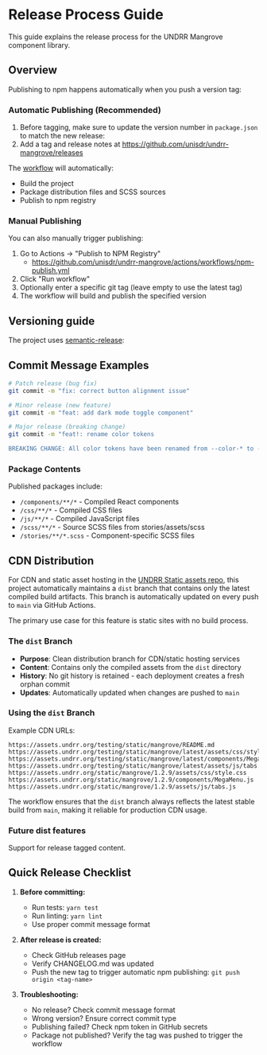 # Release Process Guide

This guide explains the release process for the UNDRR Mangrove component library.

## Overview

Publishing to npm happens automatically when you push a version tag:

### Automatic Publishing (Recommended)

1. Before tagging, make sure to update the version number in `package.json` to match the new release:
2. Add a tag and release notes at <https://github.com/unisdr/undrr-mangrove/releases>

The [workflow](https://github.com/unisdr/undrr-mangrove/blob/main/.github/workflows/npm-publish.yml) will automatically:

- Build the project
- Package distribution files and SCSS sources
- Publish to npm registry

### Manual Publishing

You can also manually trigger publishing:

1. Go to Actions → "Publish to NPM Registry"
    - <https://github.com/unisdr/undrr-mangrove/actions/workflows/npm-publish.yml>
2. Click "Run workflow"
3. Optionally enter a specific git tag (leave empty to use the latest tag)
4. The workflow will build and publish the specified version

## Versioning guide

The project uses [semantic-release](https://semantic-release.gitbook.io/):

## Commit Message Examples

```bash
# Patch release (bug fix)
git commit -m "fix: correct button alignment issue"

# Minor release (new feature)
git commit -m "feat: add dark mode toggle component"

# Major release (breaking change)
git commit -m "feat!: rename color tokens

BREAKING CHANGE: All color tokens have been renamed from --color-* to --mg-color-*"
```

### Package Contents

Published packages include:

- `/components/**/*` - Compiled React components
- `/css/**/*` - Compiled CSS files
- `/js/**/*` - Compiled JavaScript files
- `/scss/**/*` - Source SCSS files from stories/assets/scss
- `/stories/**/*.scss` - Component-specific SCSS files

## CDN Distribution

For CDN and static asset hosting in the [UNDRR Static assets repo](https://gitlab.com/undrr/common/shared-web-assets/), this project automatically maintains a `dist` branch that contains only the latest compiled build artifacts. This branch is automatically updated on every push to `main` via GitHub Actions.

The primary use case for this feature is static sites with no build process.

### The `dist` Branch

- **Purpose**: Clean distribution branch for CDN/static hosting services
- **Content**: Contains only the compiled assets from the `dist` directory
- **History**: No git history is retained - each deployment creates a fresh orphan commit
- **Updates**: Automatically updated when changes are pushed to `main`

### Using the `dist` Branch

Example CDN URLs:

```
https://assets.undrr.org/testing/static/mangrove/README.md
https://assets.undrr.org/testing/static/mangrove/latest/assets/css/style.css
https://assets.undrr.org/testing/static/mangrove/latest/components/MegaMenu.js
https://assets.undrr.org/testing/static/mangrove/latest/assets/js/tabs.js
https://assets.undrr.org/static/mangrove/1.2.9/assets/css/style.css
https://assets.undrr.org/static/mangrove/1.2.9/components/MegaMenu.js
https://assets.undrr.org/static/mangrove/1.2.9/assets/js/tabs.js
```

The workflow ensures that the `dist` branch always reflects the latest stable build from `main`, making it reliable for production CDN usage.

### Future dist features

Support for release tagged content.

## Quick Release Checklist

1. **Before committing:**
   - Run tests: `yarn test`
   - Run linting: `yarn lint`
   - Use proper commit message format

2. **After release is created:**
   - Check GitHub releases page
   - Verify CHANGELOG.md was updated
   - Push the new tag to trigger automatic npm publishing: `git push origin <tag-name>`

3. **Troubleshooting:**
   - No release? Check commit message format
   - Wrong version? Ensure correct commit type
   - Publishing failed? Check npm token in GitHub secrets
   - Package not published? Verify the tag was pushed to trigger the workflow

